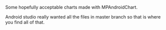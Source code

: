 Some hopefully acceptable charts made with MPAndroidChart.

Android studio really wanted all the files in master branch so that is where you find all of that.
